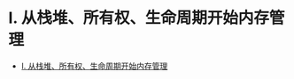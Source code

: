 # I. 从栈堆、所有权、生命周期开始内存管理

<!--ts-->
* [I. 从栈堆、所有权、生命周期开始内存管理](#i-从栈堆所有权生命周期开始内存管理)

<!-- Created by https://github.com/ekalinin/github-markdown-toc -->
<!-- Added by: runner, at: Tue Oct 11 03:10:10 UTC 2022 -->

<!--te-->

